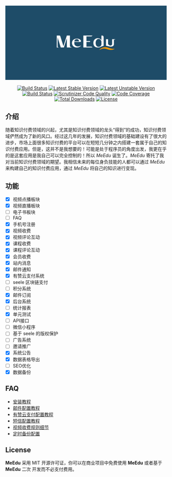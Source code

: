 <p align="center"><img src="public/images/meedu.png"/></p>

<p align="center">
<a href="https://travis-ci.org/qsnh/meedu"><img src="https://travis-ci.org/qsnh/meedu.svg?branch=master" alt="Build Status"></a>
<a href="https://packagist.org/packages/qsnh/meedu"><img src="https://poser.pugx.org/qsnh/meedu/v/stable.svg" alt="Latest Stable Version"></a>
<a href="https://packagist.org/packages/qsnh/meedu"><img src="https://poser.pugx.org/qsnh/meedu/v/unstable.svg" alt="Latest Unstable Version"></a>
<a href="https://scrutinizer-ci.com/g/qsnh/meedu/build-status/master"><img src="https://scrutinizer-ci.com/g/qsnh/meedu/badges/build.png?b=master" alt="Build Status"></a>
<a href="https://scrutinizer-ci.com/g/qsnh/meedu/?branch=master"><img src="https://scrutinizer-ci.com/g/qsnh/meedu/badges/quality-score.png?b=master" alt="Scrutinizer Code Quality"></a>
<a href="https://scrutinizer-ci.com/g/qsnh/meedu/?branch=master"><img src="https://scrutinizer-ci.com/g/qsnh/meedu/badges/coverage.png?b=master" alt="Code Coverage"></a>
<a href="https://packagist.org/packages/qsnh/meedu"><img src="https://poser.pugx.org/qsnh/meedu/downloads" alt="Total Downloads"></a>
<a href="https://packagist.org/packages/qsnh/meedu"><img src="https://poser.pugx.org/qsnh/meedu/license" alt="License"></a>
</p>

## 介绍

随着知识付费领域的兴起，尤其是知识付费领域的龙头“得到”的成功，知识付费领域俨然成为了新的风口。经过这几年的发展，知识付费领域的基础建设有了很大的进步，市场上面很多知识付费的平台可以在短短几分钟之内搭建一套属于自己的知识付费应用。但是，这并不是我想要的！可能是处于程序员的角度出发，我更在乎的是这套应用是我自己可以完全控制的！所以 *MeEdu* 诞生了。*MeEdu* 寄托了我对当前知识付费领域的期望。我相信未来的每位身负技能的人都可以通过 *MeEdu* 来构建自己的知识付费应用，通过 *MeEdu* 将自己的知识进行变现。

## 功能

- [x] 视频点播板块
- [x] 视频直播板块
- [ ] 电子书板块
- [ ] FAQ
- [x] 手机号注册
- [x] 视频收费
- [x] 视频评论互动
- [x] 课程收费
- [x] 课程评论互动
- [x] 会员收费
- [x] 站内消息
- [x] 邮件通知
- [x] 有赞云支付系统
- [ ] seele 区块链支付
- [ ] 积分系统
- [x] 邮件订阅
- [x] 后台系统
- [ ] 统计报表
- [x] 单元测试
- [ ] API接口
- [ ] 微信小程序
- [ ] 基于 seele 的版权保护
- [ ] 广告系统
- [ ] 邀请推广
- [x] 系统公告
- [x] 数据表格导出
- [ ] SEO优化
- [x] 数据备份

## FAQ

- [安装教程](readme.md)
- [邮件配置教程](readme.md)
- [有赞云支付配置教程](readme.md)
- [短信配置教程](readme.md)
- [视频收费规则细节](readme.md)
- [定时备份配置](readme.md)

## License

**MeEdu** 采用 MIT 开源许可证，你可以在商业项目中免费使用 **MeEdu** 或者基于 **MeEdu** 二次 开发而不必支付费用。